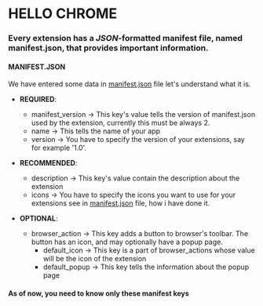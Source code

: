 # HELLO CHROME 

### Every extension has a *JSON*-formatted manifest file, named manifest.json, that provides important information.

#### MANIFEST.JSON

We have entered some data in [manifest.json](manifest.json) file let's understand what it is.
 - **REQUIRED**:
   - manifest_version -> This key's value tells the version of manifest.json used by the extension, currently this must be always 2.
   - name -> This tells the name of your app
   - version -> You have to specify the version of your extensions, say for example '1.0'.

 - **RECOMMENDED**:
   - description -> This key's value contain the description about the extension
   - icons -> You have to specify the icons you want to use for your extensions see in [manifest.json](manifest.json) file, how i have done it.	

 - **OPTIONAL**:
   - browser_action -> This key adds a button to browser's toolbar. The button has an icon, and may optionally have a popup page.
     - default_icon -> This key is a part of browser_actions whose value will be the icon of the extension
     - default_popup -> This key tells the information about the popup page

#### As of now, you need to know only these manifest keys  
